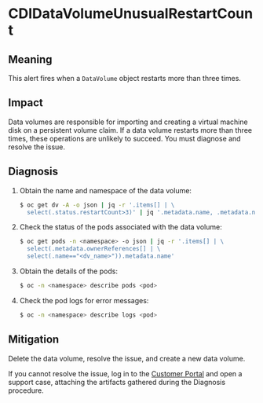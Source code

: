# CDIDataVolumeUnusualRestartCount
<!-- Edited by apinnick, Nov 2022-->

## Meaning

This alert fires when a `DataVolume` object restarts more than three
times.

## Impact

Data volumes are responsible for importing and creating a virtual
machine disk on a persistent volume claim. If a data volume restarts
more than three times, these operations are unlikely to succeed. You
must diagnose and resolve the issue.

## Diagnosis

1. Obtain the name and namespace of the data volume:

   ```bash
   $ oc get dv -A -o json | jq -r '.items[] | \
     select(.status.restartCount>3)' | jq '.metadata.name, .metadata.namespace'
   ```

2. Check the status of the pods associated with the data volume:

   ```bash
   $ oc get pods -n <namespace> -o json | jq -r '.items[] | \
     select(.metadata.ownerReferences[] | \
     select(.name=="<dv_name>")).metadata.name'
   ```

3. Obtain the details of the pods:

   ```bash
   $ oc -n <namespace> describe pods <pod>
   ```

4. Check the pod logs for error messages:

   ```bash
   $ oc -n <namespace> describe logs <pod>
   ```

## Mitigation

Delete the data volume, resolve the issue, and create a new data volume.

If you cannot resolve the issue, log in to the [Customer
Portal](https://access.redhat.com) and open a support case,
attaching the artifacts gathered during the Diagnosis procedure.

